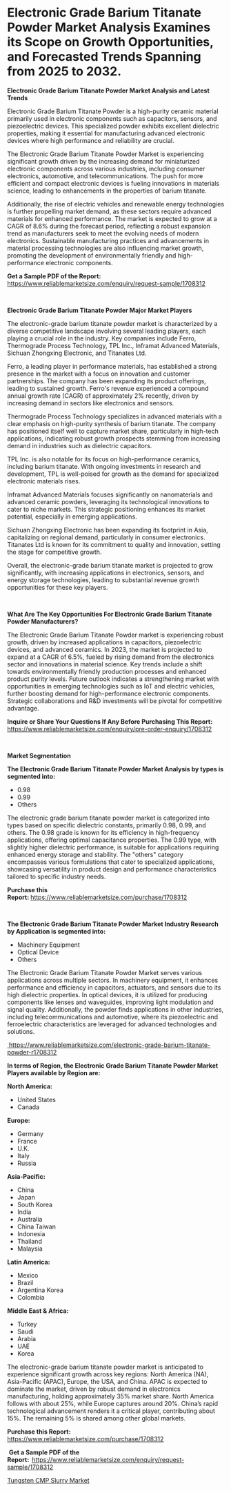 <p><h1>Electronic Grade Barium Titanate Powder Market Analysis Examines its Scope on Growth Opportunities, and Forecasted Trends Spanning from 2025 to 2032.</h1></p><p><strong>Electronic Grade Barium Titanate Powder Market Analysis and Latest Trends</strong></p>
<p><p>Electronic Grade Barium Titanate Powder is a high-purity ceramic material primarily used in electronic components such as capacitors, sensors, and piezoelectric devices. This specialized powder exhibits excellent dielectric properties, making it essential for manufacturing advanced electronic devices where high performance and reliability are crucial.</p><p>The Electronic Grade Barium Titanate Powder Market is experiencing significant growth driven by the increasing demand for miniaturized electronic components across various industries, including consumer electronics, automotive, and telecommunications. The push for more efficient and compact electronic devices is fueling innovations in materials science, leading to enhancements in the properties of barium titanate.</p><p>Additionally, the rise of electric vehicles and renewable energy technologies is further propelling market demand, as these sectors require advanced materials for enhanced performance. The market is expected to grow at a CAGR of 8.6% during the forecast period, reflecting a robust expansion trend as manufacturers seek to meet the evolving needs of modern electronics. Sustainable manufacturing practices and advancements in material processing technologies are also influencing market growth, promoting the development of environmentally friendly and high-performance electronic components.</p></p>
<p><strong>Get a Sample PDF of the Report:&nbsp;</strong> <a href="https://www.reliablemarketsize.com/enquiry/request-sample/1708312?utm_campaign=1103&utm_medium=2&utm_source=Github&utm_content=ia&utm_term=25032025&utm_id=electronic-grade-barium-titanate-powder">https://www.reliablemarketsize.com/enquiry/request-sample/1708312</a></p>
<p>&nbsp;</p>
<p><strong>Electronic Grade Barium Titanate Powder Major Market Players</strong></p>
<p><p>The electronic-grade barium titanate powder market is characterized by a diverse competitive landscape involving several leading players, each playing a crucial role in the industry. Key companies include Ferro, Thermograde Process Technology, TPL Inc., Inframat Advanced Materials, Sichuan Zhongxing Electronic, and Titanates Ltd.</p><p>Ferro, a leading player in performance materials, has established a strong presence in the market with a focus on innovation and customer partnerships. The company has been expanding its product offerings, leading to sustained growth. Ferro's revenue experienced a compound annual growth rate (CAGR) of approximately 2% recently, driven by increasing demand in sectors like electronics and sensors.</p><p>Thermograde Process Technology specializes in advanced materials with a clear emphasis on high-purity synthesis of barium titanate. The company has positioned itself well to capture market share, particularly in high-tech applications, indicating robust growth prospects stemming from increasing demand in industries such as dielectric capacitors.</p><p>TPL Inc. is also notable for its focus on high-performance ceramics, including barium titanate. With ongoing investments in research and development, TPL is well-poised for growth as the demand for specialized electronic materials rises.</p><p>Inframat Advanced Materials focuses significantly on nanomaterials and advanced ceramic powders, leveraging its technological innovations to cater to niche markets. This strategic positioning enhances its market potential, especially in emerging applications.</p><p>Sichuan Zhongxing Electronic has been expanding its footprint in Asia, capitalizing on regional demand, particularly in consumer electronics. Titanates Ltd is known for its commitment to quality and innovation, setting the stage for competitive growth.</p><p>Overall, the electronic-grade barium titanate market is projected to grow significantly, with increasing applications in electronics, sensors, and energy storage technologies, leading to substantial revenue growth opportunities for these key players.</p></p>
<p>&nbsp;</p>
<p><strong>What Are The Key Opportunities For Electronic Grade Barium Titanate Powder Manufacturers?</strong></p>
<p><p>The Electronic Grade Barium Titanate Powder market is experiencing robust growth, driven by increased applications in capacitors, piezoelectric devices, and advanced ceramics. In 2023, the market is projected to expand at a CAGR of 6.5%, fueled by rising demand from the electronics sector and innovations in material science. Key trends include a shift towards environmentally friendly production processes and enhanced product purity levels. Future outlook indicates a strengthening market with opportunities in emerging technologies such as IoT and electric vehicles, further boosting demand for high-performance electronic components. Strategic collaborations and R&D investments will be pivotal for competitive advantage.</p></p>
<p><strong>Inquire or Share Your Questions If Any Before Purchasing This Report:</strong> <a href="https://www.reliablemarketsize.com/enquiry/pre-order-enquiry/1708312?utm_campaign=1103&utm_medium=2&utm_source=Github&utm_content=ia&utm_term=25032025&utm_id=electronic-grade-barium-titanate-powder">https://www.reliablemarketsize.com/enquiry/pre-order-enquiry/1708312</a></p>
<p>&nbsp;</p>
<p><strong>Market Segmentation</strong></p>
<p><strong>The Electronic Grade Barium Titanate Powder Market Analysis by types is segmented into:</strong></p>
<p><ul><li>0.98</li><li>0.99</li><li>Others</li></ul></p>
<p><p>The electronic grade barium titanate powder market is categorized into types based on specific dielectric constants, primarily 0.98, 0.99, and others. The 0.98 grade is known for its efficiency in high-frequency applications, offering optimal capacitance properties. The 0.99 type, with slightly higher dielectric performance, is suitable for applications requiring enhanced energy storage and stability. The "others" category encompasses various formulations that cater to specialized applications, showcasing versatility in product design and performance characteristics tailored to specific industry needs.</p></p>
<p><strong>Purchase this Report:&nbsp;</strong><a href="https://www.reliablemarketsize.com/purchase/1708312?utm_campaign=1103&utm_medium=2&utm_source=Github&utm_content=ia&utm_term=25032025&utm_id=electronic-grade-barium-titanate-powder">https://www.reliablemarketsize.com/purchase/1708312</a></p>
<p>&nbsp;</p>
<p><strong>The Electronic Grade Barium Titanate Powder Market Industry Research by Application is segmented into:</strong></p>
<p><ul><li>Machinery Equipment</li><li>Optical Device</li><li>Others</li></ul></p>
<p><p>The Electronic Grade Barium Titanate Powder Market serves various applications across multiple sectors. In machinery equipment, it enhances performance and efficiency in capacitors, actuators, and sensors due to its high dielectric properties. In optical devices, it is utilized for producing components like lenses and waveguides, improving light modulation and signal quality. Additionally, the powder finds applications in other industries, including telecommunications and automotive, where its piezoelectric and ferroelectric characteristics are leveraged for advanced technologies and solutions.</p></p>
<p><a href="https://www.reliablemarketsize.com/electronic-grade-barium-titanate-powder-r1708312?utm_campaign=1103&utm_medium=2&utm_source=Github&utm_content=ia&utm_term=25032025&utm_id=electronic-grade-barium-titanate-powder">&nbsp;https://www.reliablemarketsize.com/electronic-grade-barium-titanate-powder-r1708312</a></p>
<p><strong>In terms of Region, the Electronic Grade Barium Titanate Powder Market Players available by Region are:</strong></p>
<p>
    <p> <strong> North America: </strong>
        <ul>
            <li>United States</li>
            <li>Canada</li>
        </ul>
        </p> 
    <p> <strong> Europe: </strong>
        <ul>
            <li>Germany</li>
            <li>France</li>
            <li>U.K.</li>
            <li>Italy</li>
            <li>Russia</li>
        </ul>
        </p> 
    <p> <strong> Asia-Pacific: </strong>
        <ul>
            <li>China</li>
            <li>Japan</li>
            <li>South Korea</li>
            <li>India</li>
            <li>Australia</li>
            <li>China Taiwan</li>
            <li>Indonesia</li>
            <li>Thailand</li>
            <li>Malaysia</li>
        </ul>
        </p> 
    <p> <strong> Latin America: </strong>
        <ul>
            <li>Mexico</li>
            <li>Brazil</li>
            <li>Argentina Korea</li>
            <li>Colombia</li>
        </ul>
        </p> 
    <p> <strong> Middle East & Africa: </strong>
        <ul>
            <li>Turkey</li>
            <li>Saudi</li>
            <li>Arabia</li>
            <li>UAE</li>
            <li>Korea</li>
        </ul>
    </p>
    </p>
<p><p>The electronic-grade barium titanate powder market is anticipated to experience significant growth across key regions: North America (NA), Asia-Pacific (APAC), Europe, the USA, and China. APAC is expected to dominate the market, driven by robust demand in electronics manufacturing, holding approximately 35% market share. North America follows with about 25%, while Europe captures around 20%. China’s rapid technological advancement renders it a critical player, contributing about 15%. The remaining 5% is shared among other global markets.</p></p>
<p><strong>Purchase this Report: </strong><a href="https://www.reliablemarketsize.com/purchase/1708312?utm_campaign=1103&utm_medium=2&utm_source=Github&utm_content=ia&utm_term=25032025&utm_id=electronic-grade-barium-titanate-powder">https://www.reliablemarketsize.com/purchase/1708312</a></p>
<p>&nbsp;<strong>Get a Sample PDF of the Report:&nbsp;&nbsp;</strong><a href="https://www.reliablemarketsize.com/enquiry/request-sample/1708312?utm_campaign=1103&utm_medium=2&utm_source=Github&utm_content=ia&utm_term=25032025&utm_id=electronic-grade-barium-titanate-powder">https://www.reliablemarketsize.com/enquiry/request-sample/1708312</a></p>
<p><strong></strong></p>
<p><p><a href="https://github.com/gdfhhhj/Market-Research-Report-List-7/blob/main/tungsten-cmp-slurry-market.md?utm_campaign=1103&utm_medium=2&utm_source=Github&utm_content=ia&utm_term=25032025&utm_id=electronic-grade-barium-titanate-powder">Tungsten CMP Slurry Market</a></p></p>